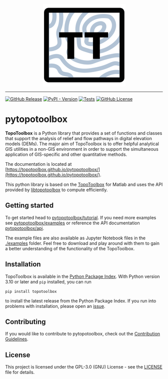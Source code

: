 <p align="center">
  <img src="https://github.com/topotoolbox/pytopotoolbox/blob/main/docs/logo.png?raw=true" alt="pytopotoolbox Logo">
</p>

-------------------

[![GitHub Release](https://img.shields.io/github/v/release/topotoolbox/pytopotoolbox)](https://github.com/TopoToolbox/pytopotoolbox/releases/tag/v0.0.1)
[![PyPI - Version](https://img.shields.io/pypi/v/topotoolbox)](https://pypi.org/project/topotoolbox/)
[![Tests](https://github.com/topotoolbox/pytopotoolbox/workflows/CI/badge.svg)](https://github.com/topotoolbox/pytopotoolbox/actions)
[![GitHub License](https://img.shields.io/github/license/topotoolbox/pytopotoolbox)](https://github.com/TopoToolbox/pytopotoolbox#GPL-3.0-1-ov-file)

# pytopotoolbox

**TopoToolbox** is a Python library that provides a set of functions and classes that support the analysis of relief and flow pathways in digital elevation models (DEMs). The major aim of TopoToolbox is to offer helpful analytical GIS utilities in a non-GIS environment in order to support the simultaneous application of GIS-specific and other quantitative methods.

The documentation is located at [https://topotoolbox.github.io/pytopotoolbox/](https://topotoolbox.github.io/pytopotoolbox/).

This python library is based on the [TopoToolbox](https://topotoolbox.wordpress.com/) for Matlab and uses the API provided by [libtopotoolbox](https://topotoolbox.github.io/libtopotoolbox/) to compute efficiently.

## Getting started

To get started head to [pytopotoolbox/tutorial](https://topotoolbox.github.io/pytopotoolbox/tutorial.html). If you need more examples see [pytopotoolbox/examples](https://topotoolbox.github.io/pytopotoolbox/examples.html) or reference the API documentation [pytopotoolbox/api](https://topotoolbox.github.io/pytopotoolbox/api.html).

The example files are also available as Jupyter Notebook files in the [./examples](/examples/) folder. Feel free to download and play around with them to gain a better understanding of the functionality of the TopoToolbox.

## Installation

TopoToolbox is available in the [Python Package
Index](https://pypi.org/project/topotoolbox/). With Python version 3.10
or later and `pip` installed, you can run

```
pip install topotoolbox
```

to install the latest release from the Python Package Index. If you
run into problems with installation, please open an
[issue](https://github.com/TopoToolbox/pytopotoolbox/issues/new/).

## Contributing

If you would like to contribute to pytopotoolbox, check out the [Contribution Guidelines](./CONTRIBUTING.md).

## License

This project is licensed under the GPL-3.0 (GNU) License - see the [LICENSE](./LICENSE) file for details.
